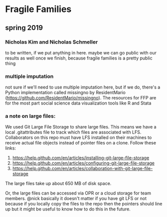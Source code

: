 # Fragile Families
## spring 2019
### Nicholas Kim and Nicholas Schmeller

to be written, if we put anything in here. maybe we can go public with our results as well once we finish, because fragile families is a pretty public thing

### multiple imputation
not sure if we'll need to use multiple imputation here, but if we do, there's a Python implementation called missingno by ResidentMario (https://github.com/ResidentMario/missingno). The resources for FFP are for the most part social science data visualization tools like R and Stata

### a note on large files:
We used Git Large File Storage to share large files. This means we have a local .gitattributes file to track which files are associated with LFS. Collaborators on this repo must have LFS installed on their machines to receive actual file objects instead of pointer files on a clone. Follow these links: 
1. https://help.github.com/en/articles/installing-git-large-file-storage
2. https://help.github.com/en/articles/configuring-git-large-file-storage
3. https://help.github.com/en/articles/collaboration-with-git-large-file-storage

The large files take up about 650 MB of disk space. 

Or, the large files can be accessed via OPR or a cloud storage for team members. @nick basically it doesn't matter if you have git LFS or not because if you locally copy the files to the repo then the pointers should line up but it might be useful to know how to do this in the future. 
